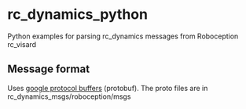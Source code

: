 # rc_dynamics_python

Python examples for parsing rc_dynamics messages from Roboception rc_visard

## Message format

Uses [google protocol buffers](https://developers.google.com/protocol-buffers) (protobuf).
The proto files are in rc_dynamics_msgs/roboception/msgs
